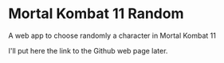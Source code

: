 # Mortal Kombat 11 Random
A web app to choose randomly a character in Mortal Kombat 11

I'll put here the link to the Github web page later.
